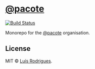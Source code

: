 # [@pacote](https://www.npmjs.com/org/pacote)

[![Build Status](https://travis-ci.org/PacoteJS/pacote.svg?branch=main)](https://travis-ci.org/PacoteJS/pacote)

Monorepo for the [@pacote](https://www.npmjs.com/org/pacote) organisation.

## License

MIT © [Luís Rodrigues](https://goblindegook.com).
